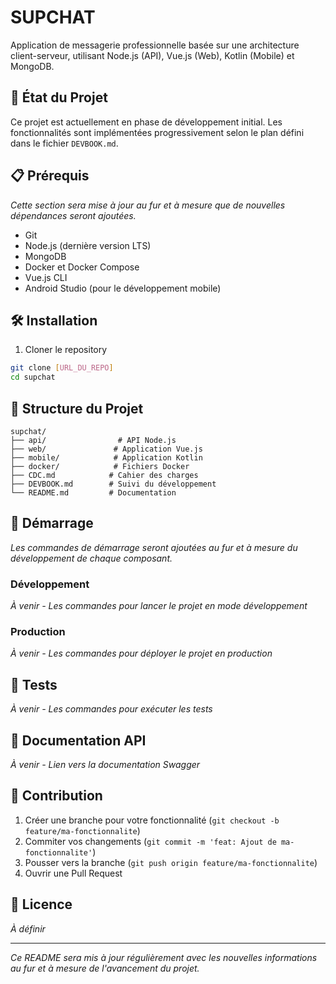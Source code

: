 # SUPCHAT

Application de messagerie professionnelle basée sur une architecture client-serveur, utilisant Node.js (API), Vue.js (Web), Kotlin (Mobile) et MongoDB.

## 🚧 État du Projet

Ce projet est actuellement en phase de développement initial. Les fonctionnalités sont implémentées progressivement selon le plan défini dans le fichier `DEVBOOK.md`.

## 📋 Prérequis

*Cette section sera mise à jour au fur et à mesure que de nouvelles dépendances seront ajoutées.*

- Git
- Node.js (dernière version LTS)
- MongoDB
- Docker et Docker Compose
- Vue.js CLI
- Android Studio (pour le développement mobile)

## 🛠️ Installation

1. Cloner le repository
```bash
git clone [URL_DU_REPO]
cd supchat
```

## 📁 Structure du Projet

```
supchat/
├── api/                # API Node.js
├── web/               # Application Vue.js
├── mobile/            # Application Kotlin
├── docker/            # Fichiers Docker
├── CDC.md            # Cahier des charges
├── DEVBOOK.md        # Suivi du développement
└── README.md         # Documentation
```

## 🚀 Démarrage

*Les commandes de démarrage seront ajoutées au fur et à mesure du développement de chaque composant.*

### Développement

*À venir - Les commandes pour lancer le projet en mode développement*

### Production

*À venir - Les commandes pour déployer le projet en production*

## 🧪 Tests

*À venir - Les commandes pour exécuter les tests*

## 📝 Documentation API

*À venir - Lien vers la documentation Swagger*

## 🤝 Contribution

1. Créer une branche pour votre fonctionnalité (`git checkout -b feature/ma-fonctionnalite`)
2. Commiter vos changements (`git commit -m 'feat: Ajout de ma-fonctionnalite'`)
3. Pousser vers la branche (`git push origin feature/ma-fonctionnalite`)
4. Ouvrir une Pull Request

## 📜 Licence

*À définir*

---
*Ce README sera mis à jour régulièrement avec les nouvelles informations au fur et à mesure de l'avancement du projet.*
